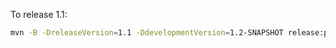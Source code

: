 To release 1.1:

```bash
mvn -B -DreleaseVersion=1.1 -DdevelopmentVersion=1.2-SNAPSHOT release:prepare
```
